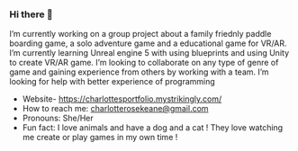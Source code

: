### Hi there 👋
I’m currently working on a group project about a family friednly paddle boarding game, a solo adventure game and a educational game for VR/AR.
I’m currently learning Unreal engine 5 with using blueprints and using Unity to create VR/AR game.
I’m looking to collaborate on any type of genre of game and gaining experience from others by working with a team.
I’m looking for help with better experience of programming 
- Website- https://charlottesportfolio.mystrikingly.com/
- How to reach me: charlotterosekeane@gmail.com
- Pronouns: She/Her
- Fun fact: I love animals and have a dog and a cat ! They love watching me create or play games in my own time !
<!--
**CharlotteKeane18/CharlotteKeane18** is a ✨ _special_ ✨ repository because its `README.md` (this file) appears on your GitHub profile.

Here are some ideas to get you started:

- 🔭 I’m currently working on ...
- 🌱 I’m currently learning ...
- 👯 I’m looking to collaborate on ...
- 🤔 I’m looking for help with ...
- 💬 Ask me about ...
- 📫 How to reach me: ...
- 😄 Pronouns: ...
- ⚡ Fun fact: ...
-->

